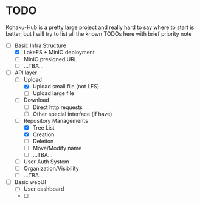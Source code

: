 # TODO
Kohaku-Hub is a pretty large project and really hard to say where to start is better, but I will try to list all the known TODOs here with brief priority note


- [ ] Basic Infra Structure
    - [x] LakeFS + MinIO deployment
    - [ ] MinIO presigned URL
    - [ ] ...TBA...
- [ ] API layer
    - [ ] Upload
        - [x] Upload small file (not LFS)
        - [ ] Upload large file
    - [ ] Download
        - [ ] Direct http requests
        - [ ] Other special interface (if have)
    - [ ] Repository Managements
        - [x] Tree List
        - [x] Creation
        - [ ] Deletion
        - [ ] Move/Modify name
        - [ ] ...TBA...
    - [ ] User Auth System
    - [ ] Organization/Visibility
    - [ ] ...TBA...
- [ ] Basic webUI
    - [ ] User dashboard
    - [ ]